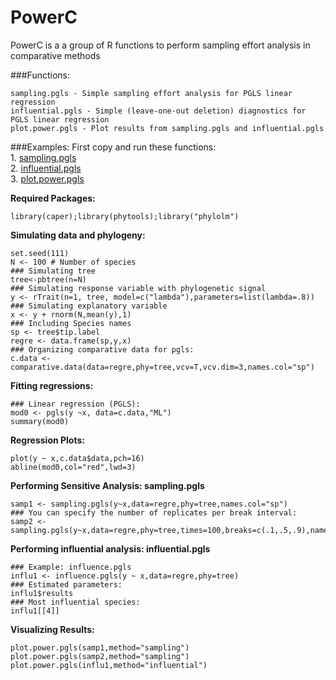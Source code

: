 PowerC
======

PowerC is a a group of R functions to perform sampling effort analysis in comparative methods

###Functions:

	sampling.pgls - Simple sampling effort analysis for PGLS linear regression
	influential.pgls - Simple (leave-one-out deletion) diagnostics for PGLS linear regression
	plot.power.pgls - Plot results from sampling.pgls and influential.pgls



###Examples:
First copy and run these functions:   
	1. [sampling.pgls](https://github.com/paternogbc/PowerC/blob/7c03d52ddf6826915a20bf1f24756a1036ac4260/sampling.pgls.R)  
	2. [influential.pgls](https://github.com/paternogbc/PowerC/blob/master/influential.pgls.R)  
	3. [plot.power.pgls](https://github.com/paternogbc/PowerC/blob/master/plot.power.pgls.R)  


**Required Packages:**
```{r}
library(caper);library(phytools);library("phylolm")
```

**Simulating data and phylogeny:**
```{r}
set.seed(111)
N <- 100 # Number of species
### Simulating tree
tree<-pbtree(n=N)    
### Simulating response variable with phylogenetic signal
y <- rTrait(n=1, tree, model=c("lambda"),parameters=list(lambda=.8))  
### Simulating explanatory variable
x <- y + rnorm(N,mean(y),1)     
### Including Species names
sp <- tree$tip.label               
regre <- data.frame(sp,y,x)   
### Organizing comparative data for pgls:
c.data <- comparative.data(data=regre,phy=tree,vcv=T,vcv.dim=3,names.col="sp")
```

**Fitting regressions:**
```{r}
### Linear regression (PGLS):
mod0 <- pgls(y ~x, data=c.data,"ML")
summary(mod0)
```
**Regression Plots:**
```{r}
plot(y ~ x,c.data$data,pch=16)
abline(mod0,col="red",lwd=3)

```

**Performing Sensitive Analysis: sampling.pgls**
```{r}
samp1 <- sampling.pgls(y~x,data=regre,phy=tree,names.col="sp")
### You can specify the number of replicates per break interval:
samp2 <- sampling.pgls(y~x,data=regre,phy=tree,times=100,breaks=c(.1,.5,.9),names.col="sp")

```

**Performing influential analysis: influential.pgls**
```{r}
### Example: influence.pgls
influ1 <- influence.pgls(y ~ x,data=regre,phy=tree)
### Estimated parameters:
influ1$results
### Most influential species:
influ1[[4]]
```

**Visualizing Results:**
```{r,fig.show='hold'}
plot.power.pgls(samp1,method="sampling")
plot.power.pgls(samp2,method="sampling")
plot.power.pgls(influ1,method="influential")
```


